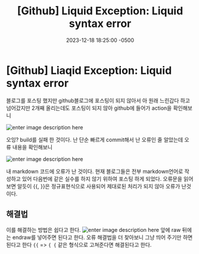 ﻿---
layout: post
title:  "[Github] Liquid Exception: Liquid syntax error"
date:   2023-12-18 18:25:00 -0500
excerpt: "github page 포스팅에러 Liquid Exception에 대해서 알아보자"
tags: github
---

# [Github] Liaqid Exception: Liquid syntax error

블로그를 포스팅 했지만 github블로그에 포스팅이 되지 않아서 
아 원래 느린갑다 하고 넘어갔지만 2개째 올리는데도 포스팅이 되지 않아 github에 들어가 action을 확인해보니


![enter image description here](https://i.ibb.co/997FyR7/2023-12-17-211526.png)

오잉? build를 실패 한 것이다. 난 단순 빠르게 commit해서 난 오류인 줄 알았는데 오류 내용을 확인해보니

![enter image description here](https://i.ibb.co/GcbmsFG/2023-12-17-211839.png)

내 markdown 코드에 오류가 난 것이다. 현재 블로그들은 전부 markdown언어로 작성하고 있어 다음번에 같은 실수를 하지 않기 위하여 포스팅 하게 되었다.
 오류문을 읽어보면 알듯이 {{, }}은 정규표현식으로 사용되어 제대로된 처리가 되지 않아 오류가 난것이다.
## 해결법
이를 해결하는 방법은 쉽다고 한다.
![enter image description here](https://i.ibb.co/Lr8G57G/2023-12-17-212811.png)
앞에 raw 뒤에는 endraw를 넣어주면 된다고 한다.
오류 해결법을 더 찾아보니 그냥 띄어 주기만 하면 된다고 한다 `{{` => ` { { `
같은 형식으로 고쳐준다면 해결된다고 한다.

